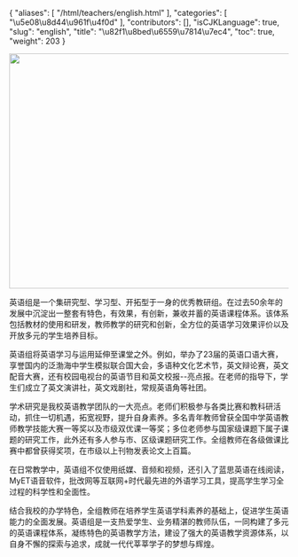 {
    "aliases": [
        "/html/teachers/english.html"
    ],
    "categories": [
        "\u5e08\u8d44\u961f\u4f0d"
    ],
    "contributors": [],
    "isCJKLanguage": true,
    "slug": "english",
    "title": "\u82f1\u8bed\u6559\u7814\u7ec4",
    "toc": true,
    "weight": 203
}


<img
    src="https://cdn.tfls.online/mirror/full/9dc5ebbd56ec526c5ac9704605fb5d8b84aa217c.jpg"
    style="display:block;margin-left:auto;margin-right:auto;"
    decoding="async"
    fetchpriority="auto"
    loading="lazy"
    height="424"
    width="640"
/>







英语组是一个集研究型、学习型、开拓型于一身的优秀教研组。在过去50余年的发展中沉淀出一整套有特色，有效果，有创新，兼收并蓄的英语课程体系。该体系包括教材的使用和研发，教师教学的研究和创新，全方位的英语学习效果评价以及开放多元的学生培养目标。




英语组将英语学习与运用延伸至课堂之外。例如，举办了23届的英语口语大赛，享誉国内的泛渤海中学生模拟联合国大会，多语种文化艺术节，英文辩论赛，英文配音大赛，还有校园电视台的英语节目和英文校报--亮点报。在老师的指导下，学生们成立了英文演讲社，英文戏剧社，常规英语角等社团。




学术研究是我校英语教学团队的一大亮点。老师们积极参与各类比赛和教科研活动，抓住一切机遇，拓宽视野，提升自身素养。多名青年教师曾获全国中学英语教师教学技能大赛一等奖以及市级双优课一等奖；多位老师参与国家级课题下属子课题的研究工作，此外还有多人参与市、区级课题研究工作。全组教师在各级做课比赛中都曾获得奖项，在市级以上刊物发表论文上百篇。




在日常教学中，英语组不仅使用纸媒、音频和视频，还引入了蓝思英语在线阅读，MyET语音软件，批改网等互联网+时代最先进的外语学习工具，提高学生学习全过程的科学性和全面性。




结合我校的办学特色，全组教师在培养学生英语学科素养的基础上，促进学生英语能力的全面发展。英语组是一支热爱学生、业务精湛的教师队伍，一同构建了多元的英语课程体系，凝练特色的英语教学方法，建设了强大的英语教学资源体系，以自身不懈的探索与追求，成就一代代莘莘学子的梦想与辉煌。



